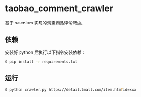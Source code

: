 # taobao_comment_crawler

基于 selenium 实现的淘宝商品评论爬虫。

## 依赖
安装好 python 后执行以下指令安装依赖：
```bash
$ pip install -r requirements.txt

```

## 运行
```bash
$ python crawler.py https://detail.tmall.com/item.htm?id=xxx
```